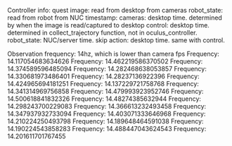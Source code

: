 Controller info: quest
image: read from desktop from cameras
robot_state: read from robot from NUC
timestamp:
    cameras: desktop time. determined by when the image is read/captured to desktop
    control: desktop time. determined in collect_trajectory function, not in oculus_controller.
    robot_state: NUC/server time. 
    skip action: desktop time. same with control.

Observation frequency: 14hz, which is lower than camera fps
Frequency:  14.117054683634626
Frequency:  14.462219586370502
Frequency:  14.374589596485094
Frequency:  14.282468638053857
Frequency:  14.330681973486401
Frequency:  14.28237136922396
Frequency:  14.424965694181251
Frequency:  14.137229721758768
Frequency:  14.341314969756858
Frequency:  14.479993923952746
Frequency:  14.500618841832326
Frequency:  14.48274385632944
Frequency:  14.298243700229083
Frequency:  14.366613232493458
Frequency:  14.347937932733094
Frequency:  14.403071333646968
Frequency:  14.210224250493798
Frequency:  14.189648464591038
Frequency:  14.190224543858283
Frequency:  14.488447043624543
Frequency:  14.201611701767455
